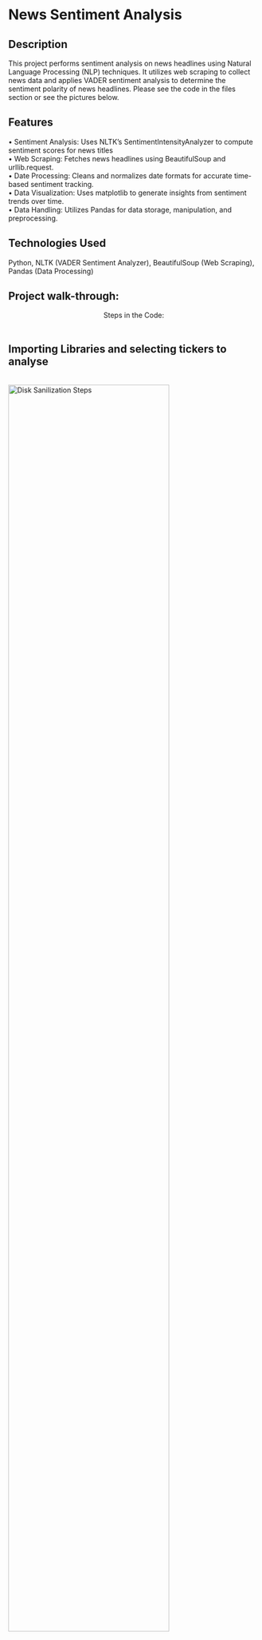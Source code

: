 <h1>News Sentiment Analysis</h1>

<h2>Description</h2>
This project performs sentiment analysis on news headlines using Natural Language Processing (NLP) techniques. It utilizes web scraping to collect news data and applies VADER sentiment analysis to determine the sentiment polarity of news headlines. Please see the code in the files section or see the pictures below.
<br />


<h2>Features</h2>


• Sentiment Analysis: Uses NLTK’s SentimentIntensityAnalyzer to compute sentiment scores for news titles\
•	Web Scraping: Fetches news headlines using BeautifulSoup and urllib.request.\
•	Date Processing: Cleans and normalizes date formats for accurate time-based sentiment tracking.\
•	Data Visualization: Uses matplotlib to generate insights from sentiment trends over time.\
•	Data Handling: Utilizes Pandas for data storage, manipulation, and preprocessing.



<h2>Technologies Used</h2>

Python,
NLTK (VADER Sentiment Analyzer),
BeautifulSoup (Web Scraping),
Pandas (Data Processing)


<h2>Project walk-through:</h2>
<p align="center">
Steps in the Code: <br/>

<br />
<h2>Importing Libraries and selecting tickers to analyse</h2>
<br />
<img src="https://i.imgur.com/787yy2r.png" height="80%" width="80%" alt="Disk Sanilization Steps"/>
<br />
<h2>Creating function and dataframe to strip new article headlines and dates</h2>
<br />
<img src="https://i.imgur.com/A2HBDSW.png" height="80%" width="80%" alt="Disk Sanilization Steps"/>
<br />
<h2>Importing VaderSentiment and Cleaning Data</h2>
<br />
<img src="https://i.imgur.com/KVbEpbR.png" height="80%" width="80%" alt="Disk Sanilization Steps"/>
<br />
<h2>Plotting Sentiment Output</h2>
<br />
<img src="https://i.imgur.com/AXUDozB.png" height="80%" width="80%" alt="Disk Sanilization Steps"/>
